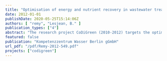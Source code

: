 ```yaml
---
title: "Optimisation of energy and nutrient recovery in wastewater treatment schemes (Executive Summary)"
date: 2012-01-01
publishDate: 2020-05-25T15:14:06Z
authors: [ "remy", "Lesjean, B." ]
publication_types: ["4"]
abstract: "The research project CoDiGreen (2010-2012) targets the optimisation of energy and nutrient recovery in the wastewater treatment schemes of Braunschweig and Berlin. Therefore, pilot experiments are conducted to test the effect of addition of co-substrates (grass silage, topinambur) and the thermal hydrolysis of excess sludge on the biogas yield of anaerobic digestion. In addition, co-digestion of grass silage is also tested in a full-scale digestor of the wastewater treatment plant (WWTP) Braunschweig-Steinhof. Beside the experimental part, the environmental footprint of the wastewater treatment scheme in Braunschweig and the sludge treatment line in WWTP Berlin-Waßmannsdorf is analysed with Life Cycle Assessment (LCA) to identify potentials for optimisation and assess selected technical options in their effects on the environmental profile. Finally, a market review of the concept of agricultural reuse of effluent and sludge in Braunschweig is conducted to get an overview of the market situation, and a risk assessment is initiated to identify potential risks associated with this practice. The results of the pilot experiments show that both the addition of co-substrates and thermal hydrolysis can substantially increase the biogas yield and quality (CH4 content) during mesophilic digestion (HRT = 20d). Methane yields can be increased by 10%, 9% and 13% for thermal hydrolysis of excess sludge, addition of grass silage (+10% TS), and the combination of both (if the methane yield is only related to the VS of the sludge, the increase was 10%, 31% and 38%). A two-step digestion with intermediate hydrolysis (“DLD”) yields +19% CH4. No exceedance of legal requirements for inorganic and organic pollutants can be detected, whereas lab-analysis indicate positive impacts on sludge dewaterability and polymer demand for dewatering. For a full scale realisation of co-digestion it can be estimated that a 100.000 PE WWTP would require approximately 30 ha of extensively cultivated area to add +10% VS of grass substrate. However, the promising results of co-digestion with grass cannot be confirmed in full-scale trials, where only -8% of biogas yield can be measured (+2% if related to the VS of the sludge only). Even though the technical feasibility of grass addition can be shown, operational difficulties (fibre size, hydraulic mixing, low HRT) seem to prevent the realisation of the maximum potential of grass addition in full-scale. The environmental assessment of the systems in Berlin and Braunschweig reveals a high degree of energy production in both systems, lowering associated impacts of carbon footprint and other environmental impacts. However, potentials for optimisation are identified in terms of energy production and nutrient recovery, and recommendations for the future testing of technical options are given based on the scenario analysis within the LCA. Environmental benefits of the reuse approach in Braunschweig are quantified and relate mostly to the lower discharge of nutrients and other pollutants into surface waters. The normalised environmental profile underlines the primary functions of wastewater treatment (= protection of surface waters), which should not be compromised while optimising energy demand and carbon footprint."
featured: false
publication: "Kompetenzzentrum Wasser Berlin gGmbH"
url_pdf: "/pdf/Remy-2012-549.pdf"
projects: ["codigreen"]
---
```



